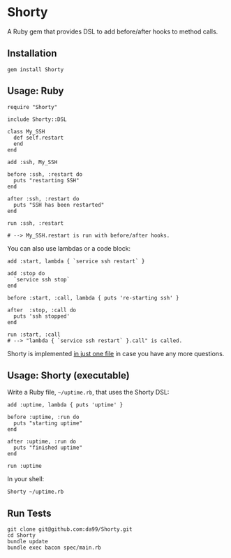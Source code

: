 
Shorty
================

A Ruby gem that provides DSL to add before/after hooks to method calls.

Installation
------------

    gem install Shorty

Usage: Ruby
------

    require "Shorty"
    
    include Shorty::DSL

    class My_SSH
      def self.restart
      end
    end
    
    add :ssh, My_SSH
    
    before :ssh, :restart do
      puts "restarting SSH"
    end

    after :ssh, :restart do
      puts "SSH has been restarted"
    end

    run :ssh, :restart 
    
    # --> My_SSH.restart is run with before/after hooks.

You can also use lambdas or a code block:
   
    add :start, lambda { `service ssh restart` }
    
    add :stop do 
      `service ssh stop`
    end

    before :start, :call, lambda { puts 're-starting ssh' }
    
    after  :stop, :call do
      puts 'ssh stopped'
    end

    run :start, :call
    # --> "lambda { `service ssh restart` }.call" is called.

Shorty is implemented [in just one file](https://github.com/da99/Shorty/blob/master/lib/Shorty.rb)
in case you have any more questions.

Usage: Shorty (executable)
------

Write a Ruby file, `~/uptime.rb`, that uses the Shorty DSL:

    add :uptime, lambda { puts 'uptime' }

    before :uptime, :run do
      puts "starting uptime"
    end

    after :uptime, :run do
      puts "finished uptime"
    end

    run :uptime

In your shell:

    Shorty ~/uptime.rb

Run Tests
---------

    git clone git@github.com:da99/Shorty.git
    cd Shorty
    bundle update
    bundle exec bacon spec/main.rb


